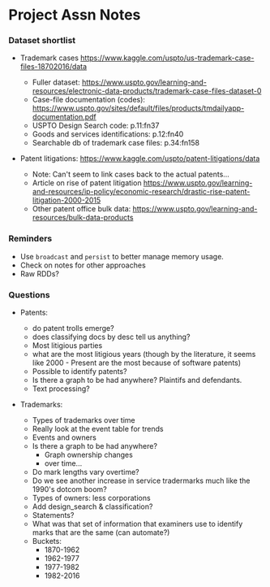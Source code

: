 Project Assn Notes
==================

### Dataset shortlist

- Trademark cases https://www.kaggle.com/uspto/us-trademark-case-files-18702016/data
	- Fuller dataset: https://www.uspto.gov/learning-and-resources/electronic-data-products/trademark-case-files-dataset-0
	- Case-file documentation (codes): https://www.uspto.gov/sites/default/files/products/tmdailyapp-documentation.pdf
	- USPTO Design Search code: p.11:fn37
	- Goods and services identifications: p.12:fn40
	- Searchable db of trademark case files: p.34:fn158

- Patent litigations: https://www.kaggle.com/uspto/patent-litigations/data
	- Note: Can't seem to link cases back to the actual patents...
	- Article on rise of patent litigation https://www.uspto.gov/learning-and-resources/ip-policy/economic-research/drastic-rise-patent-litigation-2000-2015
	- Other patent office bulk data: https://www.uspto.gov/learning-and-resources/bulk-data-products


### Reminders

- Use `broadcast` and `persist` to better manage memory usage.
- Check on notes for other approaches
- Raw RDDs?

### Questions

- Patents:
	- do patent trolls emerge?
	- does classifying docs by desc tell us anything?
	- Most litigious parties
	- what are the most litigious years (though by the literature, it seems like 2000 - Present are the most because of software patents)
	- Possible to identify patents?
	- Is there a graph to be had anywhere? Plaintifs and defendants.
	- Text processing?

- Trademarks:
	- Types of trademarks over time
	- Really look at the event table for trends
	- Events and owners
	- Is there a graph to be had anywhere?
		- Graph ownership changes
		- over time...
	- Do mark lengths vary overtime?
	- Do we see another increase in service tradermarks much like the 1990's dotcom boom?
	- Types of owners: less corporations
	- Add design_search & classification?
	- Statements?
	- What was that set of information that examiners use to identify marks that are the same (can automate?)
	- Buckets:
		- 1870-1962
		- 1962-1977
		- 1977-1982
		- 1982-2016
